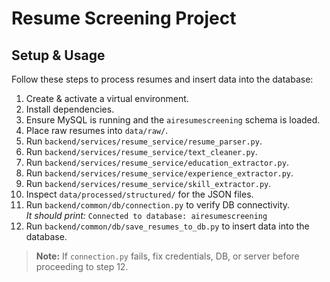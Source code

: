 # Resume Screening Project

## Setup & Usage

Follow these steps to process resumes and insert data into the database:

1. Create & activate a virtual environment.
2. Install dependencies.
3. Ensure MySQL is running and the `airesumescreening` schema is loaded.
4. Place raw resumes into `data/raw/`.
5. Run `backend/services/resume_service/resume_parser.py`.
6. Run `backend/services/resume_service/text_cleaner.py`.
7. Run `backend/services/resume_service/education_extractor.py`.
8. Run `backend/services/resume_service/experience_extractor.py`.
9. Run `backend/services/resume_service/skill_extractor.py`.
10. Inspect `data/processed/structured/` for the JSON files.
11. Run `backend/common/db/connection.py` to verify DB connectivity.  
   *It should print:* `Connected to database: airesumescreening`
12. Run `backend/common/db/save_resumes_to_db.py` to insert data into the database.

> **Note:** If `connection.py` fails, fix credentials, DB, or server before proceeding to step 12.
